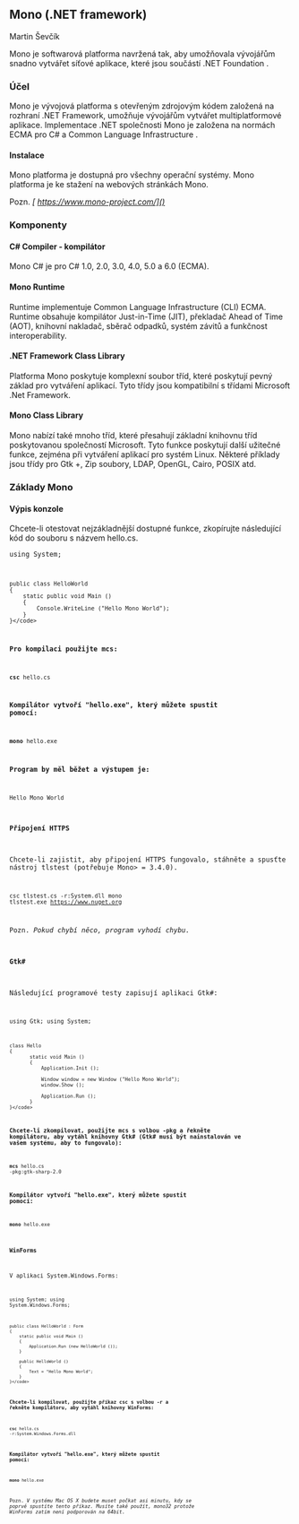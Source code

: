 ##   Mono (.NET framework)

Martin Ševčík

 Mono je softwarová platforma navržená tak, aby umožňovala vývojářům snadno vytvářet síťové aplikace, které jsou součástí .NET Foundation .

### Účel

Mono je vývojová platforma s otevřeným zdrojovým kódem založená na rozhraní .NET Framework, umožňuje vývojářům vytvářet multiplatformové aplikace. Implementace .NET společnosti Mono je založena na normách ECMA pro C# a Common Language Infrastructure .

#### Instalace

Mono platforma je dostupná pro všechny operační systémy. Mono platforma je ke stažení na webových stránkách Mono.

Pozn. *[ https://www.mono-project.com/]()* 

### Komponenty

#### C# Compiler - kompilátor 

Mono C# je pro C# 1.0, 2.0, 3.0, 4.0, 5.0 a 6.0 (ECMA).

#### Mono Runtime 

Runtime implementuje Common Language Infrastructure (CLI) ECMA. Runtime obsahuje kompilátor Just-in-Time (JIT), překladač Ahead of Time (AOT), knihovní nakladač, sběrač odpadků, systém závitů a funkčnost interoperability.

#### .NET Framework Class Library

Platforma Mono poskytuje komplexní soubor tříd, které poskytují pevný základ pro vytváření aplikací. Tyto třídy jsou kompatibilní s třídami Microsoft .Net Framework.

#### Mono Class Library

Mono nabízí také mnoho tříd, které přesahují základní knihovnu tříd poskytovanou společností Microsoft. Tyto funkce poskytují další užitečné funkce, zejména při vytváření aplikací pro systém Linux. Některé příklady jsou třídy pro Gtk +, Zip soubory, LDAP, OpenGL, Cairo, POSIX atd.

### Základy Mono

#### Výpis konzole

Chcete-li otestovat nejzákladnější dostupné funkce, zkopírujte následující kód do souboru s názvem hello.cs.

<code class="language-C# ">using System;

    public class HelloWorld
    {
        static public void Main ()
        {
            Console.WriteLine ("Hello Mono World");
        }
    }</code>

**Pro kompilaci použijte mcs:**

<code class="language-C# ">**csc** hello.cs</code>

**Kompilátor vytvoří "hello.exe", který můžete spustit pomocí:**

<code class="language-C# ">**mono** hello.exe</code>

**Program by měl běžet a výstupem je:**

<code class="language-C# ">Hello Mono World</code>

#### Připojení HTTPS

Chcete-li zajistit, aby připojení HTTPS fungovalo, stáhněte a spusťte nástroj tlstest (potřebuje Mono> = 3.4.0).

<code class="language-C# ">csc tlstest.cs -r:System.dll
    mono tlstest.exe https://www.nuget.org</code>

Pozn. *Pokud chybí něco, program vyhodí chybu.* 

#### Gtk#

Následující programové testy zapisují aplikaci Gtk#:

<code class="language-HTML ">using Gtk;
    using System;

    class Hello
    {
           static void Main ()
           {
               Application.Init ();

               Window window = new Window ("Hello Mono World");
               window.Show ();

               Application.Run ();
           }
    }</code>

**Chcete-li zkompilovat, použijte mcs s volbou -pkg a řekněte kompilátoru, aby vytáhl knihovny Gtk# (Gtk# musí být nainstalován ve vašem systému, aby to fungovalo):**

<code class="language-C# ">**mcs** hello.cs -pkg:gtk-sharp-2.0</code>

**Kompilátor vytvoří "hello.exe", který můžete spustit pomocí:**

<code class="language-C# ">**mono** hello.exe</code>

#### WinForms

V aplikaci System.Windows.Forms:

<code class="language-HTML ">using System;
    using System.Windows.Forms;

    public class HelloWorld : Form
    {
        static public void Main ()
        {
            Application.Run (new HelloWorld ());
        }

        public HelloWorld ()
        {
            Text = "Hello Mono World";
        }
    }</code>

**Chcete-li kompilovat, použijte příkaz csc s volbou -r a řekněte kompilátoru, aby vytáhl knihovny WinForms:**

<code class="language-C# ">**csc** hello.cs -r:System.Windows.Forms.dll</code>

**Kompilátor vytvoří "hello.exe", který můžete spustit pomocí:**

<code class="language-C# ">**mono** hello.exe</code>

Pozn. *V systému Mac OS X budete muset počkat asi minutu, kdy se poprvé spustíte tento příkaz. Musíte také použít, mono32 protože WinForms zatím není podporován na 64bit.* 